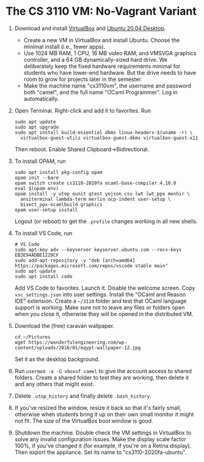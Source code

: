 # The CS 3110 VM: No-Vagrant Variant

1. Download and install [VirtualBox][] and [Ubuntu 20.04 Desktop][ubuntu]. 
   - Create a new VM in VirtualBox and install Ubuntu. Choose the minimal
     install (i.e., fewer apps).
   - Use 1024 MB RAM, 1 CPU, 16 MB video RAM, and VMSVGA graphics controller,
     and a 64 GB dynamically-sized hard drive. We deliberately keep the
     fixed hardware requirements minimal for students who have lower-end
     hardware. But the drive needs to have room to grow for projects later
     in the semester.
   - Make the machine name "cs3110vm", the username and password both "camel",
     and the full name "OCaml Programmer". Log in automatically.

2. Open Terminal. Right-click and add it to favorites. Run
   ```
   sudo apt update
   sudo apt upgrade
   sudo apt install build-essential dkms linux-headers-$(uname -r) \
     virtualbox-guest-utils virtualbox-guest-dkms virtualbox-guest-x11
   ```
   Then reboot.  Enable Shared Clipboard->Bidirectional.
   
3. To install OPAM, run
   ```
   sudo apt install pkg-config opam
   opam init --bare
   opam switch create cs3110-2020fa ocaml-base-compiler.4.10.0
   eval $(opam env)
   opam install -y utop ounit qtest yojson csv lwt lwt_ppx menhir \
     ansiterminal lambda-term merlin ocp-indent user-setup \
     bisect_ppx-ocamlbuild graphics
   opam user-setup install
   ```
   Logout (or reboot) to get the `.profile` changes working in all new shells.

4. To install VS Code, run
   ```
   # VS Code
   sudo apt-key adv --keyserver keyserver.ubuntu.com --recv-keys EB3E94ADBE1229CF
   sudo add-apt-repository -y "deb [arch=amd64] https://packages.microsoft.com/repos/vscode stable main"
   sudo apt update
   sudo apt install code   
   ```
   Add VS Code to favorites. Launch it. Disable the welcome screen. Copy
   `vsc_settings.json` into user settings. Install the "OCaml and Reason IDE"
   extension. Create a `~/3110` folder and test that OCaml language support is
   working. Make sure not to leave any files or folders open when you close it,
   otherwise they will be opened in the distributed VM.

5. Download the (free) caravan wallpaper.
   ```
   cd ~/Pictures
   wget https://wonderfulengineering.com/wp-content/uploads/2016/01/eqypt-wallpaper-12.jpg
   ```
   Set it as the desktop background.

6. Run `usermod -a -G vboxsf camel` to give the account access to shared 
   folders. Create a shared folder to test they are working, then delete it
   and any others that might exist.

7. Delete `.utop_history` and finally delete `.bash_history`.

8. If you've resized the window, resize it back so that it's fairly small,
   otherwise when students bring it up on their own small monitor it might not
   fit. The size of the VirtualBox boot window is good.

9. Shutdown the machine. Double check the VM settings in VirtualBox to solve any
   invalid configuration issues. Make the display scale factor 100%, if you've
   changed it (for example, if you're on a Retina display). Then export the
   appliance. Set its name to "cs3110-2020fa-ubuntu".

[VirtualBox]: https://www.virtualbox.org/wiki/Downloads
[ubuntu]: https://releases.ubuntu.com/20.04/
[caravan]: https://wonderfulengineering.com/wp-content/uploads/2016/01/eqypt-wallpaper-12.jpg

